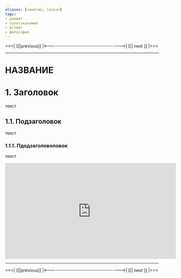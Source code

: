 ```yaml
---
aliases: [занятие, lesson]
tags:
- диамат
- политэкономия
- истмат
- философия
---
```


<<<| [[|previous]] |<------------------------------------>| [[|  next  ]] |>>>

---

# НАЗВАНИЕ

# 1. Заголовок

текст

## 1.1. Подзаголовок

текст

### 1.1.1. Пдодзаголоволовок

текст 

<iframe width="560" height="315" src="https://www.youtube.com/embed/tHQwcWp2OOw" title="YouTube video player" frameborder="0" allow="accelerometer; autoplay; clipboard-write; encrypted-media; gyroscope; picture-in-picture" allowfullscreen></iframe>

---

<<<| [[|previous]] |<------------------------------------>| [[|  next  ]] |>>>
